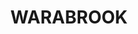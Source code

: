 ---
lastmod: '2025-04-06T06:05:20+00:00'
latitude: -32.880319
layout: suburb
longitude: 151.73862
postcode: '2304'
state: NSW
title: WARABROOK
url: /nsw/warabrook/
---